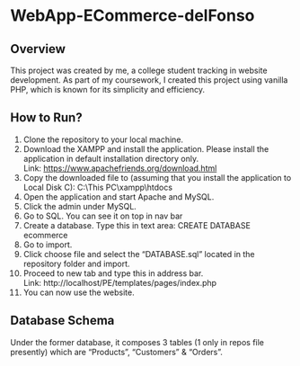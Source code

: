 # WebApp-ECommerce-delFonso

## Overview
This project was created by me, a college student tracking in website development. As part of my coursework, I created this project using vanilla PHP, which is known for its simplicity and efficiency. 

## How to Run?
1.	Clone the repository to your local machine.
2.	Download the XAMPP and install the application. Please install the application in default installation directory only. <br />
   Link: https://www.apachefriends.org/download.html
4.	Copy the downloaded file to (assuming that you install the application to Local Disk C):
C:\This PC\xampp\htdocs
5.	Open the application and start Apache and MySQL.
6.	Click the admin under MySQL.
7.	Go to SQL. You can see it on top in nav bar
8.	Create a database. 
Type this in text area: CREATE DATABASE ecommerce
9.	Go to import.
10.	Click choose file and select the “DATABASE.sql” located in the repository folder and import.
11.	Proceed to new tab and type this in address bar. <br />
    Link: http://localhost/PE/templates/pages/index.php
13.	You can now use the website.

## Database Schema
Under the former database, it composes 3 tables (1 only in repos file presently) which are “Products”, “Customers” & “Orders”.
